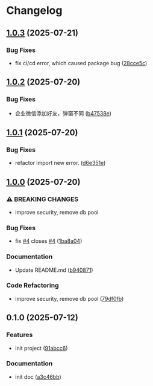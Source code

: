 # Changelog

## [1.0.3](https://github.com/weixin-omni/omni-bot-sdk-oss/compare/v1.0.2...v1.0.3) (2025-07-21)


### Bug Fixes

* fix ci/cd error, which caused package bug ([28cce5c](https://github.com/weixin-omni/omni-bot-sdk-oss/commit/28cce5ca2a7f54341f95de53fb7f9cd7108dda40))

## [1.0.2](https://github.com/weixin-omni/omni-bot-sdk-oss/compare/v1.0.1...v1.0.2) (2025-07-20)


### Bug Fixes

* 企业微信添加好友，弹窗不同 ([b47538e](https://github.com/weixin-omni/omni-bot-sdk-oss/commit/b47538e4345c7295476e085be83a4d55ac43f653))

## [1.0.1](https://github.com/weixin-omni/omni-bot-sdk-oss/compare/v1.0.0...v1.0.1) (2025-07-20)


### Bug Fixes

* refactor import new error. ([d6e351e](https://github.com/weixin-omni/omni-bot-sdk-oss/commit/d6e351eef2c4275a85863dedfe4965c171107b93))

## [1.0.0](https://github.com/weixin-omni/omni-bot-sdk-oss/compare/v0.1.0...v1.0.0) (2025-07-20)


### ⚠ BREAKING CHANGES

* improve security, remove db pool

### Bug Fixes

* fix [#4](https://github.com/weixin-omni/omni-bot-sdk-oss/issues/4) closes [#4](https://github.com/weixin-omni/omni-bot-sdk-oss/issues/4) ([1ba8a04](https://github.com/weixin-omni/omni-bot-sdk-oss/commit/1ba8a04badbbaeb6043b27d58dbeed3e5ef3595e))


### Documentation

* Update README.md ([b940871](https://github.com/weixin-omni/omni-bot-sdk-oss/commit/b940871d2b38843cb91572c249b19390cf862f64))


### Code Refactoring

* improve security, remove db pool ([79df0fb](https://github.com/weixin-omni/omni-bot-sdk-oss/commit/79df0fbfa238fd7dd1159016696c86d37c15bee6))

## 0.1.0 (2025-07-12)


### Features

* init project ([91abcc6](https://github.com/weixin-omni/omni-bot-sdk-oss/commit/91abcc603112e0a4c3b6c3db6efe4374da5123eb))


### Documentation

* init doc ([a3c46bb](https://github.com/weixin-omni/omni-bot-sdk-oss/commit/a3c46bb94a10cbeb15e8aed41d0fd674b9522d3b))

